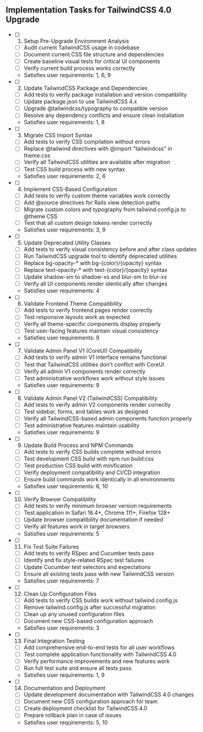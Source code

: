 ## Implementation Tasks for TailwindCSS 4.0 Upgrade

- [ ] 1. Setup Pre-Upgrade Environment Analysis
  - [ ] Audit current TailwindCSS usage in codebase
  - [ ] Document current CSS file structure and dependencies
  - [ ] Create baseline visual tests for critical UI components
  - [ ] Verify current build process works correctly
  - Satisfies user requirements: 1, 6, 9

- [ ] 2. Update TailwindCSS Package and Dependencies
  - [ ] Add tests to verify package installation and version compatibility
  - [ ] Update package.json to use TailwindCSS 4.x
  - [ ] Upgrade @tailwindcss/typography to compatible version
  - [ ] Resolve any dependency conflicts and ensure clean installation
  - Satisfies user requirements: 1, 8

- [ ] 3. Migrate CSS Import Syntax
  - [ ] Add tests to verify CSS compilation without errors
  - [ ] Replace @tailwind directives with @import "tailwindcss" in theme.css
  - [ ] Verify all TailwindCSS utilities are available after migration
  - [ ] Test CSS build process with new syntax
  - Satisfies user requirements: 2, 6

- [ ] 4. Implement CSS-Based Configuration
  - [ ] Add tests to verify custom theme variables work correctly
  - [ ] Add @source directives for Rails view detection paths
  - [ ] Migrate custom colors and typography from tailwind.config.js to @theme CSS
  - [ ] Test that all custom design tokens render correctly
  - Satisfies user requirements: 3, 9

- [ ] 5. Update Deprecated Utility Classes
  - [ ] Add tests to verify visual consistency before and after class updates
  - [ ] Run TailwindCSS upgrade tool to identify deprecated utilities
  - [ ] Replace bg-opacity-* with bg-{color}/{opacity} syntax
  - [ ] Replace text-opacity-* with text-{color}/{opacity} syntax
  - [ ] Update shadow-sm to shadow-xs and blur-sm to blur-xs
  - [ ] Verify all UI components render identically after changes
  - Satisfies user requirements: 4

- [ ] 6. Validate Frontend Theme Compatibility
  - [ ] Add tests to verify frontend pages render correctly
  - [ ] Test responsive layouts work as expected
  - [ ] Verify all theme-specific components display properly
  - [ ] Test user-facing features maintain visual consistency
  - Satisfies user requirements: 9

- [ ] 7. Validate Admin Panel V1 (CoreUI) Compatibility
  - [ ] Add tests to verify admin V1 interface remains functional
  - [ ] Test that TailwindCSS utilities don't conflict with CoreUI
  - [ ] Verify all admin V1 components render correctly
  - [ ] Test administrative workflows work without style issues
  - Satisfies user requirements: 9

- [ ] 8. Validate Admin Panel V2 (TailwindCSS) Compatibility
  - [ ] Add tests to verify admin V2 components render correctly
  - [ ] Test sidebar, forms, and tables work as designed
  - [ ] Verify all TailwindCSS-based admin components function properly
  - [ ] Test administrative features maintain usability
  - Satisfies user requirements: 9

- [ ] 9. Update Build Process and NPM Commands
  - [ ] Add tests to verify CSS builds complete without errors
  - [ ] Test development CSS build with npm run build:css
  - [ ] Test production CSS build with minification
  - [ ] Verify deployment compatibility and CI/CD integration
  - [ ] Ensure build commands work identically in all environments
  - Satisfies user requirements: 6, 10

- [ ] 10. Verify Browser Compatibility
  - [ ] Add tests to verify minimum browser version requirements
  - [ ] Test application in Safari 16.4+, Chrome 111+, Firefox 128+
  - [ ] Update browser compatibility documentation if needed
  - [ ] Verify all features work in target browsers
  - Satisfies user requirements: 5

- [ ] 11. Fix Test Suite Failures
  - [ ] Add tests to verify RSpec and Cucumber tests pass
  - [ ] Identify and fix style-related RSpec test failures
  - [ ] Update Cucumber test selectors and expectations
  - [ ] Ensure all existing tests pass with new TailwindCSS version
  - Satisfies user requirements: 7

- [ ] 12. Clean Up Configuration Files
  - [ ] Add tests to verify CSS builds work without tailwind.config.js
  - [ ] Remove tailwind.config.js after successful migration
  - [ ] Clean up any unused configuration files
  - [ ] Document new CSS-based configuration approach
  - Satisfies user requirements: 3

- [ ] 13. Final Integration Testing
  - [ ] Add comprehensive end-to-end tests for all user workflows
  - [ ] Test complete application functionality with TailwindCSS 4.0
  - [ ] Verify performance improvements and new features work
  - [ ] Run full test suite and ensure all tests pass
  - Satisfies user requirements: 1, 9

- [ ] 14. Documentation and Deployment
  - [ ] Update development documentation with TailwindCSS 4.0 changes
  - [ ] Document new CSS configuration approach for team
  - [ ] Create deployment checklist for TailwindCSS 4.0
  - [ ] Prepare rollback plan in case of issues
  - Satisfies user requirements: 5, 10